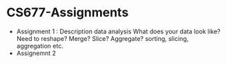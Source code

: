 # CS677-Assignments
- Assignment 1 : Description data analysis
    What does your data look like? Need to reshape? Merge? Slice? Aggregate?  sorting, slicing, aggregation etc.
- Assignemnt 2 
